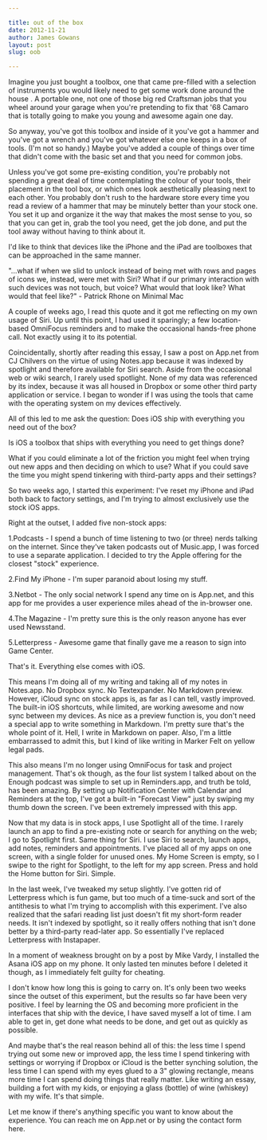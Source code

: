 ```yaml
---

title: out of the box
date: 2012-11-21
author: James Gowans
layout: post
slug: oob

---
```


Imagine you just bought a toolbox, one that came pre-filled with a selection of instruments you would likely need to get some work done around the house . A portable one, not one of those big red Craftsman jobs that you wheel around your garage when you're pretending to fix that '68 Camaro that is totally going to make you young and awesome again one day.

So anyway, you've got this toolbox and inside of it you've got a hammer and you've got a wrench and you've got whatever else one keeps in a box of tools. (I'm not so handy.) Maybe you've added a couple of things over time that didn't come with the basic set and that you need for common jobs.

Unless you've got some pre-existing condition, you're probably not spending a great deal of time contemplating the colour of your tools, their placement in the tool box, or which ones look aesthetically pleasing next to each other. You probably don't rush to the hardware store every time you read a review of a hammer that may be minutely better than your stock one. You set it up and organize it the way that makes the most sense to you, so that you can get in, grab the tool you need, get the job done, and put the tool away without having to think about it. 

I'd like to think that devices like the iPhone and the iPad are toolboxes that can be approached in the same manner.



"...what if when we slid to unlock instead of being met with rows and pages of icons we, instead, were met with Siri? What if our primary interaction with such devices was not touch, but voice? What would that look like? What would that feel like?" - Patrick Rhone on Minimal Mac


A couple of weeks ago, I read this quote and it got me reflecting on my own usage of Siri. Up until this point, I had used it sparingly; a few location-based OmniFocus reminders and to make the occasional hands-free phone call. Not exactly using it to its potential.

Coincidentally, shortly after reading this essay, I saw a post on App.net from CJ Chilvers on the virtue of using Notes.app because it was indexed by spotlight and therefore available for Siri search. Aside from the occasional web or wiki search, I rarely used spotlight. None of my data was referenced by its index, because it was all housed in Dropbox or some other third party application or service. I began to wonder if I was using the tools that came with the operating system on my devices effectively. 

All of this led to me ask the question: Does iOS ship with everything you need out of the box?

Is iOS a toolbox that ships with everything you need to get things done? 

What if you could eliminate a lot of the friction you might feel when trying out new apps and then deciding on which to use? What if you could save the time you might spend tinkering with third-party apps and their settings?

So two weeks ago, I started this experiment: I've reset my iPhone and iPad both back to factory settings, and I'm trying to almost exclusively use the stock iOS apps. 

Right at the outset, I added five non-stock apps:


1.Podcasts - I spend a bunch of time listening to two (or three) nerds talking on the internet. Since they've taken podcasts out of Music.app, I was forced to use a separate application. I decided to try the Apple offering for the closest "stock" experience.

2.Find My iPhone - I'm super paranoid about losing my stuff.

3.Netbot - The only social network I spend any time on is App.net, and this app for me provides a user experience miles ahead of the in-browser one.

4.The Magazine - I'm pretty sure this is the only reason anyone has ever used Newsstand.

5.Letterpress - Awesome game that finally gave me a reason to sign into Game Center.



That's it. Everything else comes with iOS.

This means I'm doing all of my writing and taking all of my notes in Notes.app. No Dropbox sync. No Textexpander. No Markdown preview. However, iCloud sync on stock apps is, as far as I can tell, vastly improved. The built-in iOS shortcuts, while limited, are working awesome and now sync between my devices. As nice as a preview function is, you don't need a special app to write something in Markdown. I'm pretty sure that's the whole point of it. Hell, I write in Markdown on paper. Also, I'm a little embarrassed to admit this, but I kind of like writing in Marker Felt on yellow legal pads.

This also means I'm no longer using OmniFocus for task and project management. That's ok though, as the four list system I talked about on the Enough podcast was simple to set up in Reminders.app, and truth be told, has been amazing. By setting up Notification Center with Calendar and Reminders at the top, I've got a built-in "Forecast View" just by swiping my thumb down the screen. I've been extremely impressed with this app.

Now that my data is in stock apps, I use Spotlight all of the time. I rarely launch an app to find a pre-existing note or search for anything on the web; I go to Spotlight first. Same thing for Siri. I use Siri to search, launch apps, add notes, reminders and appointments. I've placed all of my apps on one screen, with a single folder for unused ones. My Home Screen is empty, so I swipe to the right for Spotlight, to the left for my app screen. Press and hold the Home button for Siri. Simple.

In the last week, I've tweaked my setup slightly. I've gotten rid of Letterpress which is fun game, but too much of a time-suck and sort of the antithesis to what I'm trying to accomplish with this experiment. I've also realized that the safari reading list just doesn't fit my short-form reader needs. It isn't indexed by spotlight, so it really offers nothing that isn't done better by a third-party read-later app. So essentially I've replaced Letterpress with Instapaper.

In a moment of weakness brought on by a post by Mike Vardy, I installed the Asana iOS app on my phone. It only lasted ten minutes before I deleted it though, as I immediately felt guilty for cheating.

I don't know how long this is going to carry on. It's only been two weeks since the outset of this experiment, but the results so far have been very positive. I feel by learning the OS and becoming more proficient in the interfaces that ship with the device, I have saved myself a lot of time. I am able to get in, get done what needs to be done, and get out as quickly as possible. 

And maybe that's the real reason behind all of this: the less time I spend trying out some new or improved app, the less time I spend tinkering with settings or worrying if Dropbox or iCloud is the better synching solution, the less time I can spend with my eyes glued to a 3" glowing rectangle, means more time I can spend doing things that really matter. Like writing an essay, building a fort with my kids, or enjoying a glass (bottle) of wine (whiskey) with my wife. It's that simple.

Let me know if there's anything specific you want to know about the experience. You can reach me on App.net or by using the contact form here.

